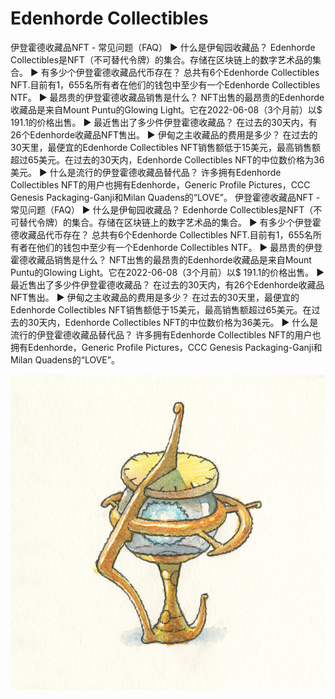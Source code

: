 # Edenhorde Collectibles

伊登霍德收藏品NFT - 常见问题（FAQ）
▶ 什么是伊甸园收藏品？
Edenhorde Collectibles是NFT（不可替代令牌）的集合。存储在区块链上的数字艺术品的集合。
▶ 有多少个伊登霍德收藏品代币存在？
总共有6个Edenhorde Collectibles NFT.目前有1，655名所有者在他们的钱包中至少有一个Edenhorde Collectibles NTF。
▶ 最昂贵的伊登霍德收藏品销售是什么？
NFT出售的最昂贵的Edenhorde收藏品是来自Mount Puntu的Glowing Light。它在2022-06-08（3个月前）以$ 191.1的价格出售。
▶ 最近售出了多少件伊登霍德收藏品？
在过去的30天内，有26个Edenhorde收藏品NFT售出。
▶ 伊甸之主收藏品的费用是多少？
在过去的30天里，最便宜的Edenhorde Collectibles NFT销售额低于15美元，最高销售额超过65美元。在过去的30天内，Edenhorde Collectibles NFT的中位数价格为36美元。
▶ 什么是流行的伊登霍德收藏品替代品？
许多拥有Edenhorde Collectibles NFT的用户也拥有Edenhorde，Generic Profile Pictures，CCC Genesis Packaging-Ganji和Milan Quadens的“LOVE”。
伊登霍德收藏品NFT - 常见问题（FAQ）
▶ 什么是伊甸园收藏品？
Edenhorde Collectibles是NFT（不可替代令牌）的集合。存储在区块链上的数字艺术品的集合。
▶ 有多少个伊登霍德收藏品代币存在？
总共有6个Edenhorde Collectibles NFT.目前有1，655名所有者在他们的钱包中至少有一个Edenhorde Collectibles NTF。
▶ 最昂贵的伊登霍德收藏品销售是什么？
NFT出售的最昂贵的Edenhorde收藏品是来自Mount Puntu的Glowing Light。它在2022-06-08（3个月前）以$ 191.1的价格出售。
▶ 最近售出了多少件伊登霍德收藏品？
在过去的30天内，有26个Edenhorde收藏品NFT售出。
▶ 伊甸之主收藏品的费用是多少？
在过去的30天里，最便宜的Edenhorde Collectibles NFT销售额低于15美元，最高销售额超过65美元。在过去的30天内，Edenhorde Collectibles NFT的中位数价格为36美元。
▶ 什么是流行的伊登霍德收藏品替代品？
许多拥有Edenhorde Collectibles NFT的用户也拥有Edenhorde，Generic Profile Pictures，CCC Genesis Packaging-Ganji和Milan Quadens的“LOVE”。

![nft](unnamed.png)
